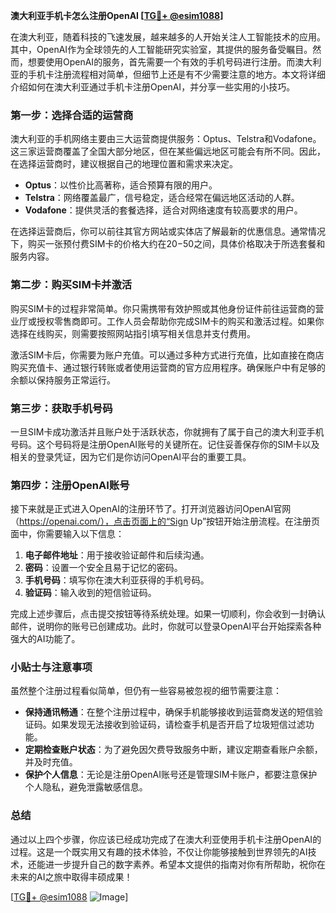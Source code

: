 **澳大利亚手机卡怎么注册OpenAI [[TG💪+ @esim1088](https://t.me/s/esim1088)]**

在澳大利亚，随着科技的飞速发展，越来越多的人开始关注人工智能技术的应用。其中，OpenAI作为全球领先的人工智能研究实验室，其提供的服务备受瞩目。然而，想要使用OpenAI的服务，首先需要一个有效的手机号码进行注册。而澳大利亚的手机卡注册流程相对简单，但细节上还是有不少需要注意的地方。本文将详细介绍如何在澳大利亚通过手机卡注册OpenAI，并分享一些实用的小技巧。

### **第一步：选择合适的运营商**

澳大利亚的手机网络主要由三大运营商提供服务：Optus、Telstra和Vodafone。这三家运营商覆盖了全国大部分地区，但在某些偏远地区可能会有所不同。因此，在选择运营商时，建议根据自己的地理位置和需求来决定。

- **Optus**：以性价比高著称，适合预算有限的用户。
- **Telstra**：网络覆盖最广，信号稳定，适合经常在偏远地区活动的人群。
- **Vodafone**：提供灵活的套餐选择，适合对网络速度有较高要求的用户。

在选择运营商后，你可以前往其官方网站或实体店了解最新的优惠信息。通常情况下，购买一张预付费SIM卡的价格大约在$20-$50之间，具体价格取决于所选套餐和服务内容。

### **第二步：购买SIM卡并激活**

购买SIM卡的过程非常简单。你只需携带有效护照或其他身份证件前往运营商的营业厅或授权零售商即可。工作人员会帮助你完成SIM卡的购买和激活过程。如果你选择在线购买，则需要按照网站指引填写相关信息并支付费用。

激活SIM卡后，你需要为账户充值。可以通过多种方式进行充值，比如直接在商店购买充值卡、通过银行转账或者使用运营商的官方应用程序。确保账户中有足够的余额以保持服务正常运行。

### **第三步：获取手机号码**

一旦SIM卡成功激活并且账户处于活跃状态，你就拥有了属于自己的澳大利亚手机号码。这个号码将是注册OpenAI账号的关键所在。记住妥善保存你的SIM卡以及相关的登录凭证，因为它们是你访问OpenAI平台的重要工具。

### **第四步：注册OpenAI账号**

接下来就是正式进入OpenAI的注册环节了。打开浏览器访问OpenAI官网（https://openai.com/），点击页面上的“Sign Up”按钮开始注册流程。在注册页面中，你需要输入以下信息：

1. **电子邮件地址**：用于接收验证邮件和后续沟通。
2. **密码**：设置一个安全且易于记忆的密码。
3. **手机号码**：填写你在澳大利亚获得的手机号码。
4. **验证码**：输入收到的短信验证码。

完成上述步骤后，点击提交按钮等待系统处理。如果一切顺利，你会收到一封确认邮件，说明你的账号已创建成功。此时，你就可以登录OpenAI平台开始探索各种强大的AI功能了。

### **小贴士与注意事项**

虽然整个注册过程看似简单，但仍有一些容易被忽视的细节需要注意：

- **保持通讯畅通**：在整个注册过程中，确保手机能够接收到运营商发送的短信验证码。如果发现无法接收到验证码，请检查手机是否开启了垃圾短信过滤功能。
- **定期检查账户状态**：为了避免因欠费导致服务中断，建议定期查看账户余额，并及时充值。
- **保护个人信息**：无论是注册OpenAI账号还是管理SIM卡账户，都要注意保护个人隐私，避免泄露敏感信息。

### **总结**

通过以上四个步骤，你应该已经成功完成了在澳大利亚使用手机卡注册OpenAI的过程。这是一个既实用又有趣的技术体验，不仅让你能够接触到世界领先的AI技术，还能进一步提升自己的数字素养。希望本文提供的指南对你有所帮助，祝你在未来的AI之旅中取得丰硕成果！

[[TG💪+ @esim1088](https://t.me/s/esim1088) ![Image](https://i.postimg.cc/4NQfJmqS/Snipaste-2025-05-13-00-14-12.png)]